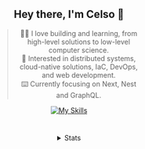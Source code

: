 <div align="center">

## Hey there, I'm Celso 🙂

<div style="max-width: 300px; ">

> 🧙‍♂️ I love building and learning, from high-level solutions to low-level computer science.<br>
> 🦉 Interested in distributed systems, cloud-native solutions, IaC, DevOps, and web development.<br>
> ⌨️ Currently focusing on Next, Nest and GraphQL.<br>

[![My Skills](https://skillicons.dev/icons?i=next,nest,graphql)](https://skillicons.dev)

</div>


#

<details align="center">
<summary>Stats</summary>

<cr/>

<p style="text-align: center;">
<!--START_SECTION:waka-->

```txt
From: 01 December 2023 - To: 31 December 2023

TypeScript   27 hrs 54 mins  ███████▒░░░░░░░░░░░░░░░░░   29.42 %
Markdown     24 hrs 54 mins  ██████▓░░░░░░░░░░░░░░░░░░   26.26 %
Go           14 hrs 6 mins   ███▓░░░░░░░░░░░░░░░░░░░░░   14.88 %
HTML         5 hrs 25 mins   █▒░░░░░░░░░░░░░░░░░░░░░░░   05.72 %
YAML         4 hrs 26 mins   █▒░░░░░░░░░░░░░░░░░░░░░░░   04.69 %
```

<!--END_SECTION:waka-->
</p>
  
<div>

<img src="http://github-readme-stats.vercel.app/api/top-langs/?username=celsobenedetti&layout=compact&custom_title=Languages&include_all_commits=true&count_private=true&langs_count=6&theme=transparent&bg_color=00000000" height="180em"/>
<img src="https://streak-stats.demolab.com?user=celsobenedetti&theme=transparent" height="180rem"/>

</div>

#

<a href="https://wakatime.com/@8a52c0fd-ec78-403a-81d0-07c674c564b3" title="Time coded since Jan 17 2022">
<img src="https://wakatime.com/badge/user/8a52c0fd-ec78-403a-81d0-07c674c564b3.svg" alt="Wakatime 2022" title="Time coded since Jan 17 2022" />
</a>

</details>

</div>
